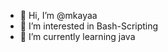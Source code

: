 - 👋 Hi, I’m @mkayaa
- 👀 I’m interested in Bash-Scripting
- 🌱 I’m currently learning java
<!---
mkayaa/mkayaa is a ✨ special ✨ repository because its `README.md` (this file) appears on your GitHub profile.
You can click the Preview link to take a look at your changes.
--->
